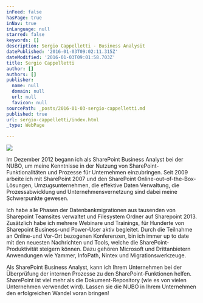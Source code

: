 ```yaml
---
inFeed: false
hasPage: true
inNav: true
inLanguage: null
starred: false
keywords: []
description: Sergio Cappelletti - Business Analysit
datePublished: '2016-01-03T09:02:11.315Z'
dateModified: '2016-01-03T09:01:58.703Z'
title: Sergio Cappelletti
author: []
authors: []
publisher:
  name: null
  domain: null
  url: null
  favicon: null
sourcePath: _posts/2016-01-03-sergio-cappelletti.md
published: true
url: sergio-cappelletti/index.html
_type: WebPage

---
```

![](https://the-grid-user-content.s3-us-west-2.amazonaws.com/cb7bf04e-8ad7-4fea-b47c-fcb2da33ba01.png)

Im Dezember 2012 begann ich als SharePoint Business Analyst bei der NUBO, um meine Kenntnisse in der Nutzung von SharePoint-Funktionalitäten und Prozesse für Unternehmen einzubringen. Seit 2009 arbeite ich mit SharePoint 2007 und den SharePoint Online-out-of-the-Box-Lösungen, Umzugsunternehmen, die effektive Daten Verwaltung, die Prozessabwicklung und Unternehmensvernetzung sind dabei meine Schwerpunkte gewesen.

Ich habe alle Phasen der Datenbankmigrationen aus tausenden von Sharepoint Teamsites verwaltet und Filesystem Ordner auf Sharepoint 2013\. Zusätzlich habe ich mehrere Webinare und Trainings, für Hunderte von Sharepoint Business-und Power-User aktiv begleitet. Durch die Teilnahme an Online-und Vor-Ort bezogenen Konferenzen, bin ich immer up to date mit den neuesten Nachrichten und Tools, welche die SharePoint-Produktivität steigern können. Dazu gehören Microsoft und Drittanbietern Anwendungen wie Yammer, InfoPath, Nintex und Migrationswerkzeuge.

Als SharePoint Business Analyst, kann ich Ihrem Unternehmen bei der Überprüfung der internen Prozesse zu den SharePoint-Funktionen helfen. SharePoint ist viel mehr als die Dokument-Repository (wie es von vielen Unternehmen verwendet wird). Lassen sie die NUBO in Ihrem Unternehmen den erfolgreichen Wandel voran bringen!